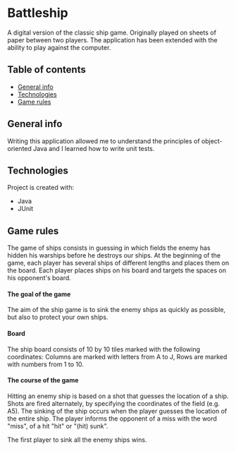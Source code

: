 # Battleship
A digital version of the classic ship game.
Originally played on sheets of paper between two players. 
The application has been extended with the ability to play against the computer.

## Table of contents
* [General info](#general-info)
* [Technologies](#technologies)
* [Game rules](#game-rules)

## General info
Writing this application allowed me to understand the principles of object-oriented Java and I learned how to write unit tests.

## Technologies
Project is created with:
* Java
* JUnit

## Game rules
The game of ships consists in guessing in which fields the enemy has hidden his warships before he destroys our ships. 
At the beginning of the game, each player has several ships of different lengths and places them on the board. 
Each player places ships on his board and targets the spaces on his opponent's board.

#### The goal of the game
The aim of the ship game is to sink the enemy ships as quickly as possible, but also to protect your own ships.

#### Board
The ship board consists of 10 by 10 tiles marked with the following coordinates:
Columns are marked with letters from A to J,
Rows are marked with numbers from 1 to 10.

#### The course of the game
Hitting an enemy ship is based on a shot that guesses the location of a ship. 
Shots are fired alternately, by specifying the coordinates of the field (e.g. A5). 
The sinking of the ship occurs when the player guesses the location of the entire ship. 
The player informs the opponent of a miss with the word "miss", of a hit "hit" or "(hit) sunk".

The first player to sink all the enemy ships wins.
